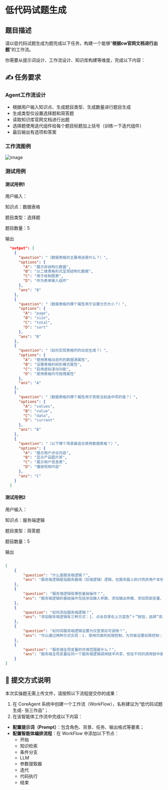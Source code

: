 # 低代码试题生成

## 题目描述

请以低代码试题生成为题完成以下任务，构建一个能够“**根据cw官网文档进行出题**”的工作流。

你需要从提示词设计、工作流设计、知识库构建等维度，完成以下内容：

## ✍️ 任务要求

### Agent工作流设计

+ 根据用户输入知识点、生成题目类型、生成数量进行题目生成
+ 生成类型仅设置选择题和简答题
+ 读取知识库官网文档进行出题
+ 选择题使用迭代组件给每个题目标题加上括号（训练一下迭代组件）
+ 最后输出有选项和答案


### 工作流图例

![image](https://github.com/user-attachments/assets/2b0aa7bc-fc1b-4262-b875-78d565225501)

### 测试用例

#### 测试用例1

用户输入：

知识点：数据表格

题目类型：选择题

题目数量：5

输出

```JSON
  "output": [
    {
      "question": "（数据表格的主要用途是什么？）",
      "options": {
        "A": "展示非结构化数据",
        "B": "以二维表格形式呈现结构化数据",
        "C": "用于绘制图表",
        "D": "作为表单输入组件"
      },
      "ans": "B"
    },
    {
      "question": "（数据表格的哪个属性用于设置分页大小？）",
      "options": {
        "A": "page",
        "B": "size",
        "C": "total",
        "D": "sort"
      },
      "ans": "B"
    },
    {
      "question": "（如何实现表格列的动态生成？）",
      "options": {
        "A": "使用表格动态列的数据源属性",
        "B": "设置表格的树形模式属性",
        "C": "启用虚拟滚动功能",
        "D": "使用表格内可拖拽属性"
      },
      "ans": "A"
    },
    {
      "question": "（数据表格的哪个属性用于获取当前选中项的值？）",
      "options": {
        "A": "values",
        "B": "value",
        "C": "data",
        "D": "current"
      },
      "ans": "B"
    },
    {
      "question": "（以下哪个场景最适合使用数据表格？）",
      "options": {
        "A": "展示用户评论内容",
        "B": "显示产品图片库",
        "C": "展示用户信息表",
        "D": "播放视频内容"
      },
      "ans": "C"
    }
  ]
```

#### 测试用例2

用户输入：

知识点：服务端逻辑

题目类型：简答题

题目数量：5

输出

```JSON

[
    {
        "question": "什么是服务端逻辑？",
        "ans": "服务端逻辑是指服务器端（后端逻辑）逻辑，在服务器上执行而非用户本地执行。平台中的服务端逻辑包含自定义的服务端逻辑、实体自动生成的增删改查逻辑、通过依赖库引入的逻辑和扩展逻辑，这些服务端逻辑通常用于处理数据存储、业务逻辑等。"
    },
    {
        "question": "服务端逻辑有哪些基础操作？",
        "ans": "服务端逻辑的基础操作包括添加输入参数、添加输出参数、添加局部变量、设置定时任务等。"
    },
    {
        "question": "如何添加服务端逻辑？",
        "ans": "添加服务端逻辑有三种方式：1. 点击目录右上方蓝色“＋”按钮，选择“添加服务端逻辑”；2. 点击服务端逻辑目录右侧“＋”按钮，直接添加；3. 右击服务端逻辑目录选择”添加逻辑“。"
    },
    {
        "question": "如何将服务端逻辑设置为仅登录后可调用？",
        "ans": "可以通过两种方式实现：1. 使用页面的权限控制，为页面设置权限控制；2. 在服务端逻辑中添加权限判断逻辑。"
    },
    {
        "question": "服务端全局变量的作用范围是什么？",
        "ans": "服务端全局变量在同一个服务端逻辑调用链中共享，但在不同的调用链中是独立的。例如，有服务端全局变量`total`，用户在制品应用页面中调用了服务端逻辑A，逻辑中A调用了逻辑B、C、D，则`total`变量在逻辑A、B、C、D中均可共享，但下一次调用逻辑A时，total是全新的变量，不能读取到上一次修改后的total值。"
    }
]

```

## 📝 提交方式说明

本次实操题无需上传文件，请按照以下流程提交你的成果：

1. 在 CoreAgent 系统中创建一个工作流（WorkFlow），名称建议为“低代码试题生成- 张三作品”；
2. 在该智能体工作流中完成以下内容：

* **配置提示词（Prompt）**：包含角色、背景、任务、输出格式等要素；
* **配置智能体编排流程**：在 WorkFlow 中添加以下节点：
  + 开始
  + 知识检索
  + 条件分支
  + LLM
  + 参数提取器
  + 迭代
  + 代码执行
  + 结束